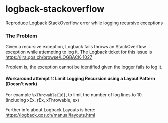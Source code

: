 # logback-stackoverflow
Reproduce Logback StackOverflow error while logging recursive exceptions

### The Problem

Given a recursive exception, Logback fails throws an StackOverflow exception while attempting to log it.
The Logback ticket for this issue is https://jira.qos.ch/browse/LOGBACK-1027

Problem is, the exception cannot be identified given the logger fails to log it.

#### Workaround attempt 1: Limit Logging Recursion using a Layout Pattern (Doesn't work)

For example `%xThrowable{10}`, to limit the number of log lines to 10.
(including xEx, rEx, xThrowable, ex)

Further info about Logback Layouts is here: https://logback.qos.ch/manual/layouts.html

